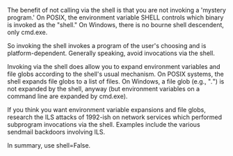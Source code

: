 The benefit of not calling via the shell is that you are not invoking a 'mystery program.' On POSIX, the environment variable SHELL controls which binary is invoked as the "shell." On Windows, there is no bourne shell descendent, only cmd.exe.

So invoking the shell invokes a program of the user's choosing and is platform-dependent. Generally speaking, avoid invocations via the shell.

Invoking via the shell does allow you to expand environment variables and file globs according to the shell's usual mechanism. On POSIX systems, the shell expands file globs to a list of files. On Windows, a file glob (e.g., "*.*") is not expanded by the shell, anyway (but environment variables on a command line are expanded by cmd.exe).

If you think you want environment variable expansions and file globs, research the ILS attacks of 1992-ish on network services which performed subprogram invocations via the shell. Examples include the various sendmail backdoors involving ILS.

In summary, use shell=False.
